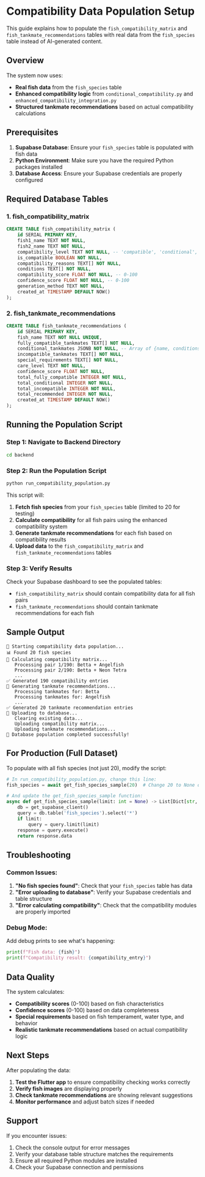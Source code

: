 # Compatibility Data Population Setup

This guide explains how to populate the `fish_compatibility_matrix` and `fish_tankmate_recommendations` tables with real data from the `fish_species` table instead of AI-generated content.

## Overview

The system now uses:
- **Real fish data** from the `fish_species` table
- **Enhanced compatibility logic** from `conditional_compatibility.py` and `enhanced_compatibility_integration.py`
- **Structured tankmate recommendations** based on actual compatibility calculations

## Prerequisites

1. **Supabase Database**: Ensure your `fish_species` table is populated with fish data
2. **Python Environment**: Make sure you have the required Python packages installed
3. **Database Access**: Ensure your Supabase credentials are properly configured

## Required Database Tables

### 1. fish_compatibility_matrix
```sql
CREATE TABLE fish_compatibility_matrix (
    id SERIAL PRIMARY KEY,
    fish1_name TEXT NOT NULL,
    fish2_name TEXT NOT NULL,
    compatibility_level TEXT NOT NULL, -- 'compatible', 'conditional', 'incompatible'
    is_compatible BOOLEAN NOT NULL,
    compatibility_reasons TEXT[] NOT NULL,
    conditions TEXT[] NOT NULL,
    compatibility_score FLOAT NOT NULL, -- 0-100
    confidence_score FLOAT NOT NULL, -- 0-100
    generation_method TEXT NOT NULL,
    created_at TIMESTAMP DEFAULT NOW()
);
```

### 2. fish_tankmate_recommendations
```sql
CREATE TABLE fish_tankmate_recommendations (
    id SERIAL PRIMARY KEY,
    fish_name TEXT NOT NULL UNIQUE,
    fully_compatible_tankmates TEXT[] NOT NULL,
    conditional_tankmates JSONB NOT NULL, -- Array of {name, conditions}
    incompatible_tankmates TEXT[] NOT NULL,
    special_requirements TEXT[] NOT NULL,
    care_level TEXT NOT NULL,
    confidence_score FLOAT NOT NULL,
    total_fully_compatible INTEGER NOT NULL,
    total_conditional INTEGER NOT NULL,
    total_incompatible INTEGER NOT NULL,
    total_recommended INTEGER NOT NULL,
    created_at TIMESTAMP DEFAULT NOW()
);
```

## Running the Population Script

### Step 1: Navigate to Backend Directory
```bash
cd backend
```

### Step 2: Run the Population Script
```bash
python run_compatibility_population.py
```

This script will:
1. **Fetch fish species** from your `fish_species` table (limited to 20 for testing)
2. **Calculate compatibility** for all fish pairs using the enhanced compatibility system
3. **Generate tankmate recommendations** for each fish based on compatibility results
4. **Upload data** to the `fish_compatibility_matrix` and `fish_tankmate_recommendations` tables

### Step 3: Verify Results
Check your Supabase dashboard to see the populated tables:
- `fish_compatibility_matrix` should contain compatibility data for all fish pairs
- `fish_tankmate_recommendations` should contain tankmate recommendations for each fish

## Sample Output

```
🚀 Starting compatibility data population...
📊 Found 20 fish species
🔄 Calculating compatibility matrix...
   Processing pair 1/190: Betta + Angelfish
   Processing pair 2/190: Betta + Neon Tetra
   ...
✅ Generated 190 compatibility entries
🔄 Generating tankmate recommendations...
   Processing tankmates for: Betta
   Processing tankmates for: Angelfish
   ...
✅ Generated 20 tankmate recommendation entries
🔄 Uploading to database...
   Clearing existing data...
   Uploading compatibility matrix...
   Uploading tankmate recommendations...
🎉 Database population completed successfully!
```

## For Production (Full Dataset)

To populate with all fish species (not just 20), modify the script:

```python
# In run_compatibility_population.py, change this line:
fish_species = await get_fish_species_sample(20)  # Change 20 to None or a larger number

# And update the get_fish_species_sample function:
async def get_fish_species_sample(limit: int = None) -> List[Dict[str, Any]]:
    db = get_supabase_client()
    query = db.table('fish_species').select('*')
    if limit:
        query = query.limit(limit)
    response = query.execute()
    return response.data
```

## Troubleshooting

### Common Issues:

1. **"No fish species found"**: Check that your `fish_species` table has data
2. **"Error uploading to database"**: Verify your Supabase credentials and table structure
3. **"Error calculating compatibility"**: Check that the compatibility modules are properly imported

### Debug Mode:
Add debug prints to see what's happening:
```python
print(f"Fish data: {fish}")
print(f"Compatibility result: {compatibility_entry}")
```

## Data Quality

The system calculates:
- **Compatibility scores** (0-100) based on fish characteristics
- **Confidence scores** (0-100) based on data completeness
- **Special requirements** based on fish temperament, water type, and behavior
- **Realistic tankmate recommendations** based on actual compatibility logic

## Next Steps

After populating the data:
1. **Test the Flutter app** to ensure compatibility checking works correctly
2. **Verify fish images** are displaying properly
3. **Check tankmate recommendations** are showing relevant suggestions
4. **Monitor performance** and adjust batch sizes if needed

## Support

If you encounter issues:
1. Check the console output for error messages
2. Verify your database table structure matches the requirements
3. Ensure all required Python modules are installed
4. Check your Supabase connection and permissions
